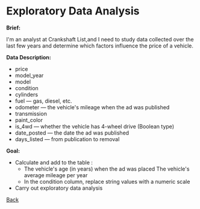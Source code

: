 # Exploratory Data Analysis

**Brief:**

I'm an analyst at Crankshaft List,and I need to study data collected over the last few years and determine which factors influence the price of a vehicle.

**Data Description:**

* price
* model_year
* model
* condition
* cylinders
* fuel — gas, diesel, etc.
* odometer — the vehicle's mileage when the ad was published
* transmission
* paint_color
* is_4wd — whether the vehicle has 4-wheel drive (Boolean type)
* date_posted — the date the ad was published
* days_listed — from publication to removal

**Goal:**

* Calculate and add to the table :
  * The vehicle's age (in years) when the ad was placed
  The vehicle's average mileage per year
  * In the condition column, replace string values with a numeric scale
* Carry out exploratory data analysis

[Back](https://github.com/idangold1212/Portfolio)
